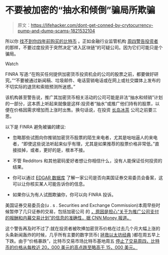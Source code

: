 # 不要被加密的“抽水和倾倒”骗局所欺骗

> 原文：<https://lifehacker.com/dont-get-conned-by-crytocurrency-pump-and-dump-scams-1821532104>

所以你 [找不到你四年前购买的比特币](https://www.wsj.com/articles/good-news-you-are-a-bitcoin-millionaire-bad-news-you-forgot-your-password-1513701480) 。正如金融行业监管机构 [周四警告投资者](http://www.finra.org/investors/alerts/don%E2%80%99t-fall-cryptocurrency-related-stock-scams) 的那样，不要过度投资于突然决定“进入区块链”的可疑公司。因为它们可能只是个骗局。

Watch

FINRA 写道:“在购买任何提供加密货币投资机会的公司的股票之前，都要做好研究。”“不要被通过新闻稿、垃圾邮件、电话营销电话或在网上或社交媒体上发布的不切实际的退货和索赔预测所迷惑。”

该机构甚至警告说，推广其加密货币相关活动的公司可能是非法“抽水和倾销”计划的一部分，这本质上听起来就像是这样:投资者“抽水”或推广他们持有的股票，以便在价格因需求增加而上涨时出售。换句话说，在投资 [长岛冰茶](http://markets.businessinsider.com/currencies/news/long-island-iced-tea-company-pivots-to-blockchain-stock-explodes-2017-12-1011743880) 公司之前要三思。

以下是 FINRA 避免被骗的建议:

*   忽略那些试图向你推销加密货币股票的陌生来电者，尤其是咄咄逼人的来电者，“即使这些说法听起来似乎有理，尤其是如果推荐的股票价格非常低。”直接挂掉，或者，更好的是，根本不接。
*   不管 Redditors 和其他密码爱好者想让你相信什么，没有人能保证任何投资的结果。
*   你可以通过 [EDGAR 数据库](https://www.sec.gov/edgar/searchedgar/companysearch.html) 了解一家公司是否向美国证券交易委员会备案，这可以让你核实某人可能告诉你的信息。

*   如果你认为有人试图欺骗你，你可以向 FINRA 投诉。

美国证券交易委员会(u . s . Securities and Exchange Commission)本周早些时候暂停了几只证券的交易，包括加密公司 的 [，原因是担心“关于为推广公司支付的报酬和内幕交易计划”的信息的准确性，据 CNN Money 报道。](https://www.sec.gov/litigation/suspensions.shtml)

这个警告再及时不过了:就在投资者被吹捧加密货币价格在过去几个月大幅上涨的头条新闻轰炸的时候，几乎所有主要的数字货币( [拯救以太坊经典](http://markets.businessinsider.com/currencies/news/bitcoin-price-every-major-cryptocurrency-getting-smoked-2017-12-1011815296) )都在周五早上下跌。由于“价格暴跌”，比特币交易市场比特币基地周五 [停止了交易周四，比特币的价格从每枚近 20，000 美元的高点跌至略高于 15，000 美元。](https://www.cnbc.com/2017/12/22/coinbase-one-of-the-biggest-bitcoin-marketplaces-says-buying-and-selling-temporarily-disabled-amid-price-rout.html)